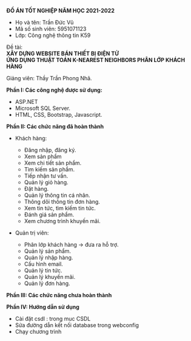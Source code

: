 
**ĐỒ ÁN TỐT NGHIỆP NĂM HỌC 2021-2022**

- Họ và tên: Trần Đức Vũ
- Mã số sinh viên: 5951071123
- Lớp: Công nghệ thông tin K59

Đề tài:  
**XÂY DỰNG WEBSITE BÁN THIẾT BỊ ĐIỆN TỬ**   
**ỨNG DỤNG THUẬT TOÁN K-NEAREST NEIGHBORS PHÂN LỚP KHÁCH HÀNG**

Giảng viên: Thầy Trần Phong Nhã.

**Phần I: Các công nghệ được sử dụng:**
- ASP.NET 
- Microsoft SQL Server.
- HTML, CSS, Bootstrap, Javascript.

**Phần II: Các chức năng đã hoàn thành**
  + Khách hàng:
      - Đăng nhập, đăng ký.
      - Xem sản phẩm
      - Xem chi tiết sản phẩm.
      - Tìm kiếm sản phẩm.
      - Tiếp nhận tư vấn.
      - Quản lý giỏ hàng.
      - Đặt hàng.
      - Quản lý thông tin cá nhân.
      - Thông dõi thông tin đơn hàng.
      - Xem tin tức, tìm kiếm tin tức.
      - Đánh giá sản phẩm.
      - Xem chương trình khuyến mãi.

  + Quản trị viên:
      - Phân lớp khách hàng -> đưa ra hỗ trợ.
      - Quản lý sản phẩm.
      - Quản lý nhập hàng.
      - Cấu hình email.
      - Quản lý tin tức.
      - Quản lý khuyến mãi.
      - Quản lý đơn hàng.

**Phần III: Các chức năng chưa hoàn thành**

 
**Phần IV: Hướng dẫn sử dụng**
- Cài đặt csdl : trong muc CSDL
- Sửa đường dẫn kết nối database trong webconfig
- Chạy chương trình
